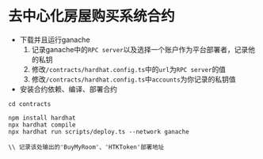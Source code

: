 # 去中心化房屋购买系统合约


- 下载并且运行ganache
    1. 记录ganache中的`RPC server`以及选择一个账户作为平台部署者，记录他的私钥
    2. 修改`/contracts/hardhat.config.ts`中的`url`为`RPC server`的值
    3. 修改`/contracts/hardhat.config.ts`中`accounts`为你记录的私钥值
- 安装合约依赖、编译、部署合约
```
cd contracts

npm install hardhat
npx hardhat compile
npx hardhat run scripts/deploy.ts --network ganache

\\ 记录该处输出的'BuyMyRoom'、'HTKToken'部署地址

```